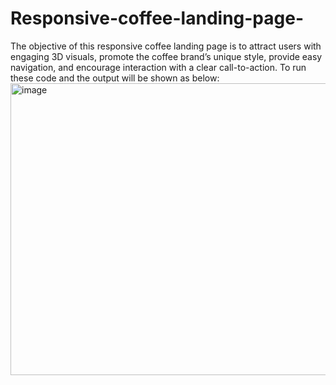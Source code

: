 # Responsive-coffee-landing-page-

The objective of this responsive coffee landing page is to attract users with engaging 3D visuals, promote the coffee brand’s unique style, provide easy navigation, and encourage interaction with a clear call-to-action. To run these code and the output will be shown as below: 
<img width="1032" height="467" alt="image" src="https://github.com/user-attachments/assets/0bbb1480-a30e-4757-8649-b4edcce7bf0d" />

